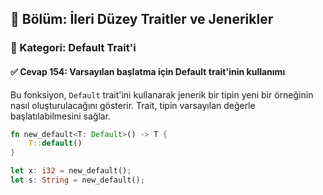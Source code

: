 ## 📘 Bölüm: İleri Düzey Traitler ve Jenerikler  
### 🔹 Kategori: Default Trait'i  
#### ✅ Cevap 154: Varsayılan başlatma için Default trait'inin kullanımı

Bu fonksiyon, `Default` trait'ini kullanarak jenerik bir tipin yeni bir örneğinin nasıl oluşturulacağını gösterir. Trait, tipin varsayılan değerle başlatılabilmesini sağlar.

```rust
fn new_default<T: Default>() -> T {
    T::default()
}

let x: i32 = new_default();
let s: String = new_default();
```
